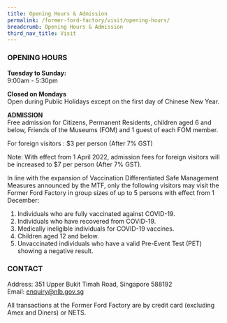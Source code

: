 ```yaml
---
title: Opening Hours & Admission
permalink: /former-ford-factory/visit/opening-hours/
breadcrumb: Opening Hours & Admission
third_nav_title: Visit
---
```

### OPENING HOURS

**Tuesday to Sunday:**<br>
9:00am - 5:30pm

**Closed on Mondays**<br>
Open during Public Holidays except on the first day of Chinese New Year.

**ADMISSION**<br>
Free admission for Citizens, Permanent Residents, children aged 6 and below, Friends of the Museums (FOM) and 1 guest of each FOM member. 

For foreign visitors : $3 per person (After 7% GST)

Note: With effect from 1 April 2022, admission fees for foreign visitors will be increased to $7 per person (After 7% GST).

In line with the expansion of Vaccination Differentiated Safe Management Measures announced by the MTF, only the following visitors may visit the Former Ford Factory in group sizes of up to 5 persons with effect from 1 December:

1.  Individuals who are fully vaccinated against COVID-19.
2. Individuals who have recovered from COVID-19. 
3. Medically ineligible individuals for COVID-19 vaccines. 
4. Children aged 12 and below.
5. Unvaccinated individuals who have a valid Pre-Event Test (PET) showing a negative result.

### CONTACT

Address: 351 Upper Bukit Timah Road, Singapore 588192<br>
Email: [enquiry@nlb.gov.sg](mailto:enquiry@nlb.gov.sg)

All transactions at the Former Ford Factory are by credit card (excluding Amex and Diners) or NETS.